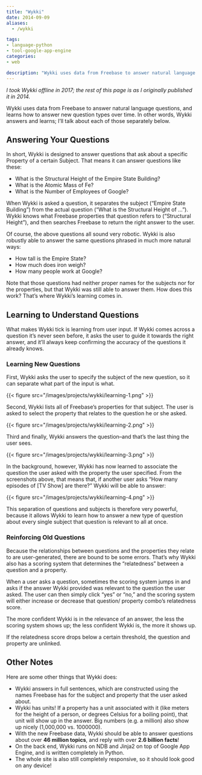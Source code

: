 ```yaml
---
title: "Wykki"
date: 2014-09-09
aliases:
  - /wykki

tags:
- language-python
- tool-google-app-engine
categories:
- web

description: "Wykki uses data from Freebase to answer natural language questions, and learns how to answer new question types over time."
---
```


_I took Wykki offline in 2017; the rest of this page is as I originally published it in 2014._

Wykki uses data from Freebase to answer natural language questions, and learns how to answer new question types over time. In other words, Wykki answers and learns; I’ll talk about each of those separately below.

## Answering Your Questions

In short, Wykki is designed to answer questions that ask about a specific Property of a certain Subject. That means it can answer questions like these:

- What is the Structural Height of the Empire State Building?
- What is the Atomic Mass of Fe?
- What is the Number of Employees of Google?

When Wykki is asked a question, it separates the subject (“Empire State Building”) from the actual question (“What is the Structural Height of …”). Wykki knows what Freebase properties that question refers to (“Structural Height”), and then searches Freebase to return the right answer to the user.

Of course, the above questions all sound very robotic. Wykki is also robustly able to answer the same questions phrased in much more natural ways:

- How tall is the Empire State?
- How much does iron weigh?
- How many people work at Google?

Note that those questions had neither proper names for the subjects nor for the properties, but that Wykki was still able to answer them. How does this work? That’s where Wykki’s learning comes in.

## Learning to Understand Questions

What makes Wykki tick is learning from user input. If Wykki comes across a question it’s never seen before, it asks the user to guide it towards the right answer, and it’ll always keep confirming the accuracy of the questions it already knows.

### Learning New Questions

First, Wykki asks the user to specify the subject of the new question, so it can separate what part of the input is what.

{{< figure src="/images/projects/wykki/learning-1.png" >}}

Second, Wykki lists all of Freebase’s properties for that subject. The user is asked to select the property that relates to the question he or she asked.

{{< figure src="/images/projects/wykki/learning-2.png" >}}

Third and finally, Wykki answers the question–and that’s the last thing the user sees.

{{< figure src="/images/projects/wykki/learning-3.png" >}}

In the background, however, Wykki has now learned to associate the question the user asked with the property the user specified. From the screenshots above, that means that, if another user asks “How many episodes of [TV Show] are there?” Wykki will be able to answer:

{{< figure src="/images/projects/wykki/learning-4.png" >}}

This separation of questions and subjects is therefore very powerful, because it allows Wykki to learn how to answer a new type of question about every single subject that question is relevant to all at once.

### Reinforcing Old Questions

Because the relationships between questions and the properties they relate to are user-generated, there are bound to be some errors. That’s why Wykki also has a scoring system that determines the “relatedness” between a question and a property.

When a user asks a question, sometimes the scoring system jumps in and asks if the answer Wykki provided was relevant to the question the user asked. The user can then simply click “yes” or “no,” and the scoring system will either increase or decrease that question/ property combo’s relatedness score.

The more confident Wykki is in the relevance of an answer, the less the scoring system shows up; the less confident Wykki is, the more it shows up.

If the relatedness score drops below a certain threshold, the question and property are unlinked.

## Other Notes

Here are some other things that Wykki does:

- Wykki answers in full sentences, which are constructed using the names Freebase has for the subject and property that the user asked about.
- Wykki has units! If a property has a unit associated with it (like meters for the height of a person, or degrees Celsius for a boiling point), that unit will show up in the answer. Big numbers (e.g. a million) also show up nicely (1,000,000 vs. 1000000).
- With the new Freebase data, Wykki should be able to answer questions about over **46 million topics**, and reply with over **2.6 billion facts**!
- On the back end, Wykki runs on NDB and Jinja2 on top of Google App Engine, and is written completely in Python.
- The whole site is also still completely responsive, so it should look good on any device!
